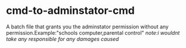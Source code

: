 # cmd-to-adminstator-cmd
A batch file that grants you the adminstator permission without any permission.Example:"schools computer,parental control"
*note:i wouldnt take any responsible for any damages caused*
